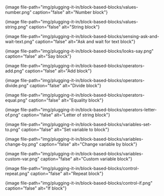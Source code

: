 {image file-path="img/plugging-it-in/block-based-blocks/values-number.png" caption="false" alt="Number block"}

{image file-path="img/plugging-it-in/block-based-blocks/values-string.png" caption="false" alt="String block"}

{image file-path="img/plugging-it-in/block-based-blocks/sensing-ask-and-wait-text.png" caption="false" alt="Ask and wait for text block"}

{image file-path="img/plugging-it-in/block-based-blocks/looks-say.png" caption="false" alt="Say block"}

{image file-path="img/plugging-it-in/block-based-blocks/operators-add.png" caption="false" alt="Add block"}

{image file-path="img/plugging-it-in/block-based-blocks/operators-divide.png" caption="false" alt="Divide block"}

{image file-path="img/plugging-it-in/block-based-blocks/operators-equal.png" caption="false" alt="Equality block"}

{image file-path="img/plugging-it-in/block-based-blocks/operators-letter-of.png" caption="false" alt="Letter of string block"}

{image file-path="img/plugging-it-in/block-based-blocks/variables-set-to.png" caption="false" alt="Set variable to block"}

{image file-path="img/plugging-it-in/block-based-blocks/variables-change-by.png" caption="false" alt="Change variable by block"}

{image file-path="img/plugging-it-in/block-based-blocks/variables-custom-var.png" caption="false" alt="Custom variable block"}

{image file-path="img/plugging-it-in/block-based-blocks/control-repeat.png" caption="false" alt="Repeat block"}

{image file-path="img/plugging-it-in/block-based-blocks/control-if.png" caption="false" alt="If block"}

